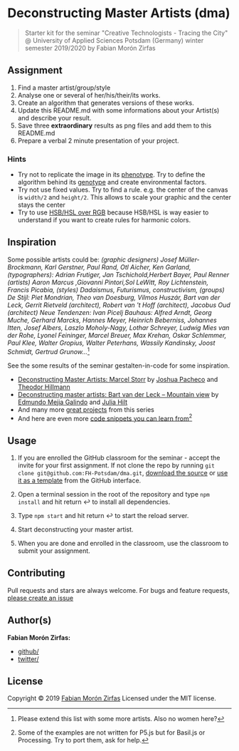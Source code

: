 # Deconstructing Master Artists (dma)

> Starter kit for the seminar "Creative Technologists - Tracing the City" @ University of Applied Sciences Potsdam (Germany) winter semester 2019/2020 by Fabian Morón Zirfas

## Assignment

1. Find a master artist/group/style
2. Analyse one or several of her/his/their/its works.
3. Create an algorithm that generates versions of these works.
4. Update this README.md with some informations about your Artist(s) and describe your result.
5. Save three **extraordinary** results as png files and add them to this README.md
6. Prepare a verbal 2 minute presentation of your project.

### Hints

- Try not to replicate the image in its [phenotype](https://en.wikipedia.org/wiki/Phenotype). Try to define the algorithm behind its [genotype](https://en.wikipedia.org/wiki/Genotype) and create environmental factors.
- Try not use fixed values. Try to find a rule. e.g. the center of the canvas is `width/2` and `height/2`. This allows to scale your graphic and the center stays the center
- Try to use [HSB/HSL over RGB](https://p5js.org/reference/#/p5/colorMode) because HSB/HSL is way easier to understand if you want to create rules for harmonic colors.

## Inspiration

Some possible artists could be: _(graphic designers) Josef Müller-Brockmann, Karl Gerstner, Paul Rand, Otl Aicher, Ken Garland, (typographers): Adrian Frutiger, Jan Tschichold,Herbert Bayer, Paul Renner (artists) Aaron Marcus ,Giovanni Pintori,Sol LeWitt, Roy Lichtenstein, Francis Picabia, (styles) Dadaismus, Futurismus, constructivism, (groups) De Stijl: Piet Mondrian, Theo van Doesburg, Vilmos Huszár, Bart van der Leck, Gerrit Rietveld (architect), Robert van 't Hoff (architect), Jacobus Oud (architect) Neue Tendenzen: Ivan Picelj Bauhaus: Alfred Arndt, Georg Muche, Gerhard Marcks, Hannes Meyer, Heinrich Beberniss, Johannes Itten, Josef Albers, Laszlo Moholy-Nagy, Lothar Schreyer, Ludwig Mies van der Rohe, Lyonel Feininger, Marcel Breuer, Max Krehan, Oskar Schlemmer, Paul Klee, Walter Gropius, Walter Peterhans, Wassily Kandinsky, Joost Schmidt, Gertrud Grunow…_[^1]

See the some results of the seminar gestalten-in-code for some inspiration.

- [Deconstructing Master Artists: Marcel Storr](https://interface.fh-potsdam.de/gestalten-in-code/projects/deconstructing-storr/) by <span><a href="https://incom.org/profil/7029">Joshua Pacheco</a></span> and <span><a href="http://invitrocolor.com">Theodor Hillmann</a></span>
- [Deconstructing master artists: Bart van der Leck – Mountain view](https://interface.fh-potsdam.de/gestalten-in-code/projects/bart-van-der-leck/) by <span><a href="https://github.com/edgalindo">Edmundo Mejia Galindo</a></span> and <span><a href="https://github.com/piixelcat">Julia Hilt</a></span>
- And many more [great projects](https://interface.fh-potsdam.de/gestalten-in-code/projects/) from this series
- And here are even more [code snippets you can learn from](https://interface.fh-potsdam.de/gestalten-in-code/categories/)[^2]

## Usage

1. If you are enrolled the GitHub classroom for the seminar - accept the invite for your first assignment. If not clone the repo by running `git clone git@github.com:FH-Potsdam/dma.git`, [download the source](https://github.com/FH-Potsdam/dma/archive/master.zip) or [use it as a template](https://github.com/FH-Potsdam/dma/generate) from the GitHub interface.

2. Open a terminal session in the root of the repository and type `npm install` and hit return ↩ to install all dependencies.

3. Type `npm start` and hit return ↩ to start the reload server.

4. Start deconstructing your master artist.

5. When you are done and enrolled in the classroom, use the classroom to submit your assignment.

## Contributing

Pull requests and stars are always welcome. For bugs and feature requests, [please create an issue](https://github.com/FH-Potsdam/dma/issues)

## Author(s)

**Fabian Morón Zirfas:**

- [github/](https://github.com/fabianmoronzirfas)
- [twitter/](http://twitter.com/fmoronzirfas)

## License

Copyright © 2019 [Fabian Morón Zirfas](https://fabianmoronzirfas.me)
Licensed under the MIT license.

[^1]: Please extend this list with some more artists. Also no women here?
[^2]: Some of the examples are not written for P5.js but for Basil.js or Processing. Try to port them, ask for help.
